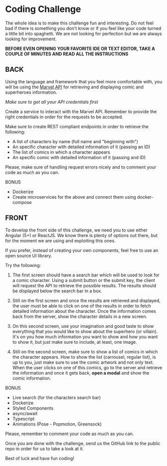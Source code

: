 # Coding Challenge

The whole idea is to make this challenge fun and interesting. Do not feel bad if there is something you don't know or if you feel like your code turned a little bit into spaghetti. We are not looking for perfection but we are always looking for improvement.

**BEFORE EVEN OPENING YOUR FAVORITE IDE OR TEXT EDITOR, TAKE A COUPLE OF MINUTES AND READ ALL THE INSTRUCTIONS**

## BACK

Using the language and framework that you feel more comfortable with, you will be using the [Marvel API](https://developer.marvel.com/) for retrieving and displaying comic and superheroes information.

_Make sure to get all your API credentials first_

Create a service to interact with the Marvel API. Remember to provide the right credentials in order for the requests to be accepted.

Make sure to create REST compliant endpoints in order to retrieve the following:

- A list of characters by name (full name and "beginning with")
- An specific character with detailed information of it (passing an ID)
- The list of comics in which a character appears
- An specific comic with detailed information of it (passing and ID)

Please, make sure of handling request errors nicely and to comment your code as much as you can.

BONUS

- Dockerize
- Create microservices for the above and connect them using docker-compose

## FRONT

To develop the front side of this challenge, we need you to use either Angular (5+) or ReactJS. We know there is plenty of options out there, but for the moment we are using and exploiting this ones.

If you prefer, instead of creating your own components, feel free to use an open source UI library.

Try the following:

1) The first screen should have a search bar which will be used to look for a comic character. Using a submit button or the submit key, the client will request the API to retrieve the possible results. The results should be displayed below the search bar in a box.

2) Still on the first screen and once the results are retrieved and displayed, the user must be able to click on one of the results in order to fetch detailed information about the character. Once the information comes back from the server, show the character details in a new screen.

3) On this second screen, use your imagination and good taste to show everything that you would like to show about the superhero (or villain). It's on you how much information you want to show and how you want to show it, but just make sure to include, at least, one image.

4) Still on the second screen, make sure to show a list of comics in which the character appears. How to show the list (carrousel, regular list), is up to you, just make sure to use the comic artwork and not only text. When the user clicks on one of this comics, go to the server and retrieve the information and once it gets back, **open a modal** and show the comic information.

BONUS

- Live search (for the characters search bar)
- Dockerize
- Styled Components
- async/await
- Typescript
- Animations (Pose - Popmotion, Greensock)


Please, remember to comment your code as much as you can.

Once you are done with the challenge, send us the GitHub link to the public repo in order for us to take a look at it.

Best of luck and have fun coding!
